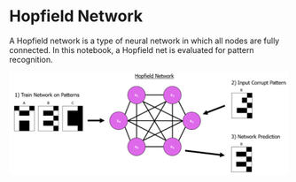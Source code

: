 # Hopfield Network
A Hopfield network is a type of neural network in which all nodes are fully connected. In this notebook, a Hopfield net is evaluated for pattern recognition.

<div align="center">
  <img src="https://github.com/TomMakesThings/Hopfield-Network/blob/assets/Images/Hopfield_Network.png" width=800>
</div>
